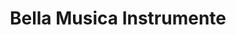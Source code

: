 ---
title: "Bella Musica Instrumente"
url: /klagenfurt-am-woerthersee/bella-musica-instrumente/
shop: Instrumente
---